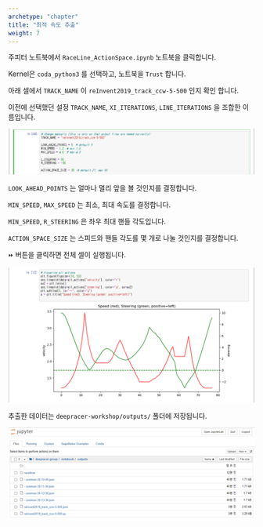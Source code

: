 ```yaml
---
archetype: "chapter"
title: "최적 속도 추출"
weight: 7
---
```


주피터 노트북에서 `RaceLine_ActionSpace.ipynb` 노트북을 클릭합니다.

Kernel은 `coda_python3` 를 선택하고, 노트북을 `Trust` 합니다.

아래 셀에서 `TRACK_NAME` 이 `reInvent2019_track_ccw-5-500` 인지 확인 합니다.

이전에 선택했던 설정 `TRACK_NAME`, `XI_ITERATIONS`, `LINE_ITERATIONS` 을 조합한 이름입니다.

![](./images/actionspace-01.png)

`LOOK_AHEAD_POINTS` 는 얼마나 멀리 앞을 볼 것인지를 결정합니다.

`MIN_SPEED`, `MAX_SPEED` 는 최소, 최대 속도를 결정합니다.

`MIN_SPEED`, `R_STEERING` 은 좌우 최대 핸들 각도입니다.

`ACTION_SPACE_SIZE` 는 스피드와 핸들 각도를 몇 개로 나눌 것인지를 결정합니다.

`⏩` 버튼을 클릭하면 전체 셀이 실행됩니다.

![](./images/actionspace-02.png)

추출한 데이터는 `deepracer-workshop/outputs/` 폴더에 저장됩니다.

![](./images/actionspace-03.png)
